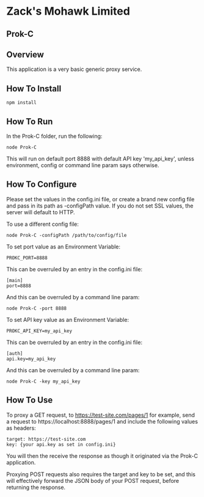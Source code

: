 # Zack's Mohawk Limited
## Prok-C

## Overview

This application is a very basic generic proxy service.

## How To Install

	npm install

## How To Run

In the Prok-C folder, run the following:

	node Prok-C

This will run on default port 8888 with default API key 'my_api_key', unless environment, config or command line param says otherwise.

## How To Configure

Please set the values in the config.ini file, or create a brand new config file and pass in its path as -configPath value. If you do not set SSL values, the server will default to HTTP.

To use a different config file:

	node Prok-C -configPath /path/to/config/file

To set port value as an Environment Variable:

	PROKC_PORT=8888

This can be overruled by an entry in the config.ini file:

	[main]
	port=8888

And this can be overruled by a command line param:

	node Prok-C -port 8888

To set API key value as an Environment Variable:

	PROKC_API_KEY=my_api_key

This can be overruled by an entry in the config.ini file:

	[auth]
	api.key=my_api_key

And this can be overruled by a command line param:

	node Prok-C -key my_api_key

## How To Use

To proxy a GET request, to https://test-site.com/pages/1 for example, send a request to https://localhost:8888/pages/1 and include the following values as headers:

	target: https://test-site.com
	key: {your api.key as set in config.ini}

You will then the receive the response as though it originated via the Prok-C application.

Proxying POST requests also requires the target and key to be set, and this will effectively forward the JSON body of your POST request, before returning the response.